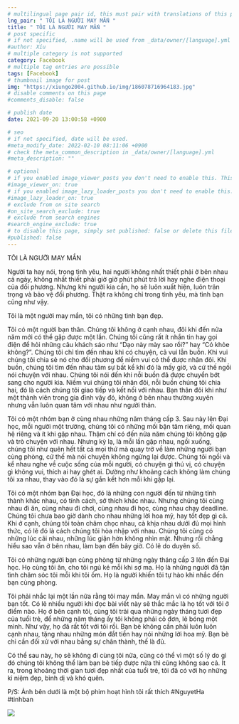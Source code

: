 ```yaml
---
# multilingual page pair id, this must pair with translations of this page. (This name must be unique)
lng_pair: " TÔI LÀ NGƯỜI MAY MẮN "
title: " TÔI LÀ NGƯỜI MAY MẮN "
# post specific
# if not specified, .name will be used from _data/owner/[language].yml
#author: Xíu
# multiple category is not supported
category: Facebook
# multiple tag entries are possible
tags: [Facebook]
# thumbnail image for post
img: "https://xiungo2004.github.io/img/186078716964183.jpg"
# disable comments on this page
#comments_disable: false

# publish date
date: 2021-09-20 13:00:58 +0900

# seo
# if not specified, date will be used.
#meta_modify_date: 2022-02-10 08:11:06 +0900
# check the meta_common_description in _data/owner/[language].yml
#meta_description: ""

# optional
# if you enabled image_viewer_posts you don't need to enable this. This is only if image_viewer_posts = false
#image_viewer_on: true
# if you enabled image_lazy_loader_posts you don't need to enable this. This is only if image_lazy_loader_posts = false
#image_lazy_loader_on: true
# exclude from on site search
#on_site_search_exclude: true
# exclude from search engines
#search_engine_exclude: true
# to disable this page, simply set published: false or delete this file
#published: false
---
```


<!-- outline-start -->

TÔI LÀ NGƯỜI MAY MẮN

Người ta hay nói, trong tình yêu, hai người không nhất thiết phải ở bên nhau cả ngày, không nhất thiết phải giờ giờ phút phút trả lời hay nghe điện thoại của đối phương. Nhưng khi người kia cần, họ sẽ luôn xuất hiện, luôn trân trọng và bảo vệ đối phương. Thật ra không chỉ trong tình yêu, mà tình bạn cũng như vậy.

Tôi là một người may mắn, tôi có những tình bạn đẹp.

Tôi có một người bạn thân. Chúng tôi không ở cạnh nhau, đôi khi đến nửa năm mới có thể gặp được một lần. Chúng tôi cũng rất ít nhắn tin hay gọi điện để hỏi những câu khách sáo như “Dạo này mày sao rồi?” hay “Có khỏe không?”. Chúng tôi chỉ tìm đến nhau khi có chuyện, cả vui lẫn buồn. Khi vui chúng tôi chia sẻ nó cho đối phương để niềm vui có thể được nhân đôi. Khi buồn, chúng tôi tìm đến nhau tâm sự bất kể khi đó là mấy giờ, và cứ thế ngồi nói chuyện với nhau. Chúng tôi nói đến khi nỗi buồn đã được chuyển bớt sang cho người kia. Niềm vui chúng tôi nhân đôi, nỗi buồn chúng tôi chia hai, đó là cách chúng tôi giao tiếp và kết nối với nhau. Bạn thân đôi khi như một thành viên trong gia đình vậy đó, không ở bên nhau thường xuyên nhưng vẫn luôn quan tâm với nhau như người thân.

Tôi có một nhóm bạn ở cùng nhau những năm tháng cấp 3. Sau này lên Đại học, mỗi người một trường, chúng tôi có những mối bận tâm riêng, mối quan hệ riêng và ít khi gặp nhau. Thậm chí có đến nửa năm chúng tôi không gặp và trò chuyện với nhau. Nhưng kỳ lạ, là mỗi lần gặp nhau, ngồi xuống, chúng tôi như quên hết tất cả mọi thứ mà quay trở về làm những người bạn cùng phòng, cứ thế mà nói chuyện không ngừng lại được. Chúng tôi ngồi và kể nhau nghe về cuộc sống của mỗi người, có chuyện gì thú vị, có chuyện gì không vui, thích ai hay ghét ai. Dường như khoảng cách không làm chúng tôi xa nhau, thay vào đó là sự gắn kết hơn mỗi khi gặp lại.

Tôi có một nhóm bạn Đại học, đó là những con người đến từ những tỉnh thành khác nhau, có tính cách, sở thích khác nhau. Nhưng chúng tôi cùng nhau đi ăn, cùng nhau đi chơi, cùng nhau đi học, cùng nhau chạy deadline. Chúng tôi chưa bao giờ dành cho nhau những lời hoa mỹ, hay tốt đẹp gì cả. Khi ở cạnh, chúng tôi toàn châm chọc nhau, cà khịa nhau dưới đủ mọi hình thức, có lẽ đó là cách chúng tôi hòa nhập với nhau. Chúng tôi cũng có những lúc cãi nhau, những lúc giận hờn không nhìn mặt. Nhưng rồi chẳng hiểu sao vẫn ở bên nhau, làm bạn đến bây giờ. Có lẽ do duyên số.

Tôi có những người bạn cùng phòng từ những ngày tháng cấp 3 lên đến Đại học. Họ cùng tôi ăn, cho tôi ngủ ké mỗi khi sợ ma. Họ là những người đã tận tình chăm sóc tôi mỗi khi tôi ốm. Họ là người khiến tôi tự hào khi nhắc đến bạn cùng phòng.

Tôi phải nhắc lại một lần nữa rằng tôi may mắn. May mắn vì có những người bạn tốt. Có lẽ nhiều người khi đọc bài viết này sẽ thắc mắc là họ tốt với tôi ở điểm nào. Họ ở bên cạnh tôi, cùng tôi trải qua những ngày tháng tươi đẹp của tuổi trẻ, để những năm tháng ấy tôi không phải cô đơn, lẻ bóng một mình. Như vậy, họ đã rất tốt với tôi rồi. Bạn bè không cần phải luôn luôn cạnh nhau, tặng nhau những món đắt tiền hay nói những lời hoa mỹ. Bạn bè chỉ cần đối xử với nhau bằng sự chân thành, thế là đủ.

Có thể sau này, họ sẽ không đi cùng tôi nữa, cũng có thể vì một số lý do gì đó chúng tôi không thể làm bạn bè tiếp được nữa thì cũng không sao cả. Ít ra, trong khoảng thời gian tươi đẹp nhất của tuổi trẻ, tôi đã có với họ những kỉ niệm đẹp, bình dị và khó quên.

P/S: Ảnh bên dưới là một bộ phim hoạt hình tôi rất thích
#NguyetHa
#tinhban

<!-- outline-end -->

<img src= "https://xiungo2004.github.io/img/186078716964183.jpg">